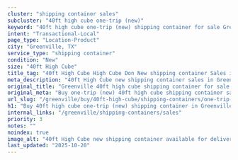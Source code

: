 ```yaml
---
cluster: "shipping container sales"
subcluster: "40ft high cube one-trip (new)"
keyword: "40ft high cube one-trip (new) shipping container for sale Greenville, TX"
intent: "Transactional-Local"
page_type: "Location-Product"
city: "Greenville, TX"
service_type: "shipping container"
condition: "New"
size: "40ft High Cube"
title_tag: "40ft High Cube High Cube Don New shipping container Sales in Greenville | LC Container"
meta_description: "40ft High Cube new shipping container sales in Greenville. High cube containers with extra height. Fast delivery, competitive pricing. Serving shipping containers area. Quote ID: 89S. Call (214) 524-4168 for your free quote today."
original_title: "Greenville 40ft high cube shipping container for sale | LC"
original_meta: "Buy one-trip (new) 40ft high cube shipping container sale with local delivery in Greenville, TX. LC Container — local Since 2003. Request a fast quote today."
url_slug: "/greenville/buy/40ft-high-cube/shipping-containers/one-trip-new"
h1: "Buy 40ft high cube one-trip (new) shipping container in Greenville"
internal_links: "/greenville/shipping-containers/sales"
priority: 3
notes: ""
noindex: true
image_alt: "40ft High Cube new shipping container available for delivery in Greenville"
last_updated: "2025-10-20"
---
```


<!-- TODO: Add unique city/inventory copy, images, and internal links here. -->
